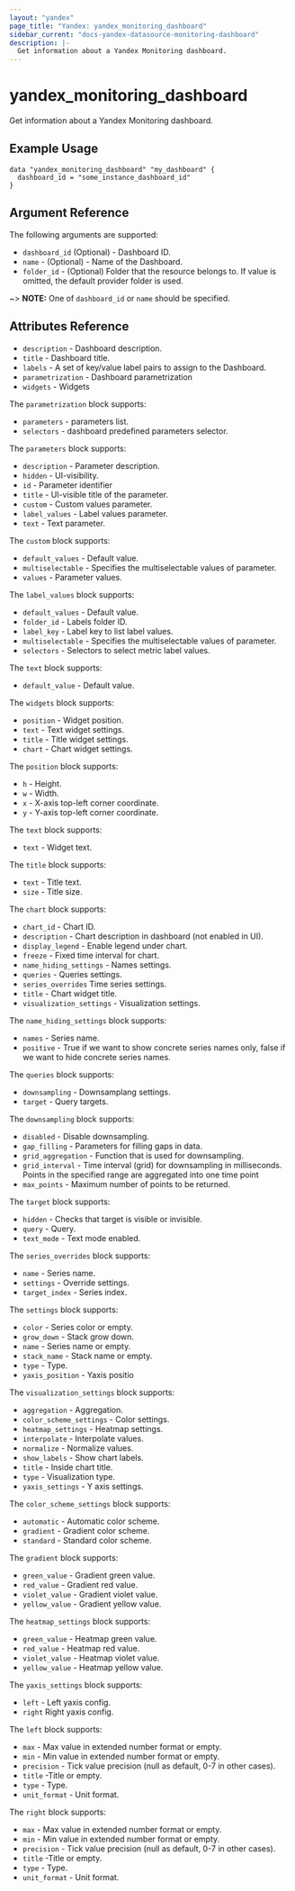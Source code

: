 ```yaml
---
layout: "yandex"
page_title: "Yandex: yandex_monitoring_dashboard"
sidebar_current: "docs-yandex-datasource-monitoring-dashboard"
description: |-
  Get information about a Yandex Monitoring dashboard.
---
```


# yandex\_monitoring\_dashboard

Get information about a Yandex Monitoring dashboard.

## Example Usage

```hcl
data "yandex_monitoring_dashboard" "my_dashboard" {
  dashboard_id = "some_instance_dashboard_id"
}
```

## Argument Reference

The following arguments are supported:

* `dashboard_id` (Optional) - Dashboard ID.
* `name` - (Optional) - Name of the Dashboard.
* `folder_id` - (Optional) Folder that the resource belongs to. If value is omitted, the default provider folder is used.

~> **NOTE:** One of `dashboard_id` or `name` should be specified.

## Attributes Reference

* `description` - Dashboard description.
* `title` - Dashboard title.
* `labels` - A set of key/value label pairs to assign to the Dashboard.
* `parametrization` - Dashboard parametrization
* `widgets` - Widgets

The `parametrization` block supports:

* `parameters` - parameters list.
* `selectors` - dashboard predefined parameters selector.

The `parameters` block supports:

* `description` - Parameter description.
* `hidden` - UI-visibility.
* `id` - Parameter identifier
* `title` - UI-visible title of the parameter.
* `custom` - Custom values parameter.
* `label_values` - Label values parameter.
* `text` - Text parameter.

The `custom` block supports:

* `default_values` - Default value.
* `multiselectable` - Specifies the multiselectable values of parameter.
* `values` - Parameter values.

The `label_values` block supports:

* `default_values` - Default value.
* `folder_id` - Labels folder ID.
* `label_key` - Label key to list label values.
* `multiselectable` - Specifies the multiselectable values of parameter.
* `selectors` - Selectors to select metric label values.

The `text` block supports:

* `default_value` - Default value.

The `widgets` block supports:

* `position` - Widget position.
* `text` - Text widget settings.
* `title` - Title widget settings.
* `chart` - Chart widget settings.

The `position` block supports:

* `h` - Height.
* `w` - Width.
* `x` - X-axis top-left corner coordinate.
* `y` - Y-axis top-left corner coordinate.

The `text` block supports:

* `text` - Widget text.

The `title` block supports:

* `text` - Title text.
* `size` - Title size.

The `chart` block supports:

* `chart_id` - Chart ID.
* `description` - Chart description in dashboard (not enabled in UI).
* `display_legend` - Enable legend under chart.
* `freeze` - Fixed time interval for chart.
* `name_hiding_settings` - Names settings.
* `queries` - Queries settings.
* `series_overrides` Time series settings.
* `title` - Chart widget title.
* `visualization_settings` - Visualization settings.

The `name_hiding_settings` block supports:

* `names` - Series name.
* `positive` - True if we want to show concrete series names only, false if we want to hide concrete series names.

The `queries` block supports:

* `downsampling` - Downsamplang settings.
* `target` - Query targets.

The `downsampling` block supports:

* `disabled` - Disable downsampling.
* `gap_filling` - Parameters for filling gaps in data.
* `grid_aggregation` - Function that is used for downsampling.
* `grid_interval` - Time interval (grid) for downsampling in milliseconds. Points in the specified range are aggregated into one time point
* `max_points` - Maximum number of points to be returned.

The `target` block supports:

* `hidden` - Checks that target is visible or invisible.
* `query` - Query.
* `text_mode` - Text mode enabled.

The `series_overrides` block supports:

* `name` - Series name.
* `settings` - Override settings.
* `target_index` - Series index.

The `settings` block supports:

* `color` - Series color or empty.
* `grow_down` - Stack grow down.
* `name` - Series name or empty.
* `stack_name` - Stack name or empty.
* `type` - Type.
* `yaxis_position` - Yaxis positio

The `visualization_settings` block supports:

* `aggregation` - Aggregation.
* `color_scheme_settings` - Color settings.
* `heatmap_settings` - Heatmap settings.
* `interpolate` - Interpolate values.
* `normalize` - Normalize values.
* `show_labels` - Show chart labels.
* `title` - Inside chart title.
* `type` - Visualization type.
* `yaxis_settings` - Y axis settings.

The `color_scheme_settings` block supports:

* `automatic` - Automatic color scheme.
* `gradient` - Gradient color scheme.
* `standard` - Standard color scheme.

The `gradient` block supports:

* `green_value` - Gradient green value.
* `red_value` - Gradient red value.
* `violet_value` - Gradient violet value.
* `yellow_value` - Gradient yellow value.

The `heatmap_settings` block supports:

* `green_value` - Heatmap green value.
* `red_value` - Heatmap red value.
* `violet_value` - Heatmap violet value.
* `yellow_value` - Heatmap yellow value.

The `yaxis_settings` block supports:

* `left` - Left yaxis config.
* `right` Right yaxis config.

The `left` block supports:

* `max` - Max value in extended number format or empty.
* `min` - Min value in extended number format or empty.
* `precision` - Tick value precision (null as default, 0-7 in other cases).
* `title` -Title or empty.
* `type` - Type.
* `unit_format` - Unit format.

The `right` block supports:

* `max` - Max value in extended number format or empty.
* `min` - Min value in extended number format or empty.
* `precision` - Tick value precision (null as default, 0-7 in other cases).
* `title` -Title or empty.
* `type` - Type.
* `unit_format` - Unit format.





